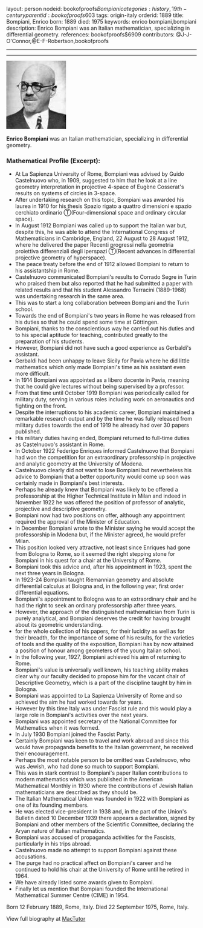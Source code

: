 layout: person
nodeid: bookofproofs$Bompiani
categories: history,19th-century
parentid: bookofproofs$603
tags: origin-italy
orderid: 1889
title: Bompiani, Enrico
born: 1889
died: 1975
keywords: enrico bompiani,bompiani
description: Enrico Bompiani was an Italian mathematician, specializing in differential geometry.
references: bookofproofs$6909
contributors: @J-J-O'Connor,@E-F-Robertson,bookofproofs

---



---

![Bompiani.jpg](https://github.com/bookofproofs/bookofproofs.github.io/blob/main/_sources/_assets/images/portraits/Bompiani.jpg?raw=true)

**Enrico Bompiani** was an Italian mathematician, specializing in differential geometry.

### Mathematical Profile (Excerpt):
* At La Sapienza University of Rome, Bompiani was advised by Guido Castelnuovo who, in 1909, suggested to him that he look at a line geometry interpretation in projective 4-space of Eugène Cosserat's results on systems of circles in 3-space.
* After undertaking research on this topic, Bompiani was awarded his laurea in 1910 for his thesis Spazio rigato a quattro dimensioni e spazio cerchiato ordinario Ⓣ(Four-dimensional space and ordinary circular space).
* In August 1912 Bompiani was called up to support the Italian war but, despite this, he was able to attend the International Congress of Mathematicians in Cambridge, England, 22 August to 28 August 1912, where he delivered the paper Recenti progressi nella geometria proiettiva differenziali degli iperspazi Ⓣ(Recent advances in differential projective geometry of hyperspace).
* The peace treaty before the end of 1912 allowed Bompiani to return to his assistantship in Rome.
* Castelnuovo communicated Bompiani's results to Corrado Segre in Turin who praised them but also reported that he had submitted a paper with related results and that his student Alessandro Terracini (1889-1968) was undertaking research in the same area.
* This was to start a long collaboration between Bompiani and the Turin school.
* Towards the end of Bompiani's two years in Rome he was released from his duties so that he could spend some time at Göttingen.
* Bompiani, thanks to the conscientious way he carried out his duties and to his special aptitude for teaching, contributed greatly to the preparation of his students.
* However, Bompiani did not have such a good experience as Gerbaldi's assistant.
* Gerbaldi had been unhappy to leave Sicily for Pavia where he did little mathematics which only made Bompiani's time as his assistant even more difficult.
* In 1914 Bompiani was appointed as a libero docente in Pavia, meaning that he could give lectures without being supervised by a professor.
* From that time until October 1919 Bompiani was periodically called for military duty, serving in various roles including work on aeronautics and fighting on the front.
* Despite the interruptions to his academic career, Bompiani maintained a remarkable research output and by the time he was fully released from military duties towards the end of 1919 he already had over 30 papers published.
* His military duties having ended, Bompiani returned to full-time duties as Castelnuovo's assistant in Rome.
* In October 1922 Federigo Enriques informed Castelnuovo that Bompiani had won the competition for an extraordinary professorship in projective and analytic geometry at the University of Modena.
* Castelnuovo clearly did not want to lose Bompiani but nevertheless his advice to Bompiani that a better opportunity would come up soon was certainly made in Bompiani's best interests.
* Perhaps he already knew that Bompiani was likely to be offered a professorship at the Higher Technical Institute in Milan and indeed in November 1922 he was offered the position of professor of analytic, projective and descriptive geometry.
* Bompiani now had two positions on offer, although any appointment required the approval of the Minister of Education.
* In December Bompiani wrote to the Minister saying he would accept the professorship in Modena but, if the Minister agreed, he would prefer Milan.
* This position looked very attractive, not least since Enriques had gone from Bologna to Rome, so it seemed the right stepping stone for Bompiani in his quest for a chair at the University of Rome.
* Bompiani took this advice and, after his appointment in 1923, spent the next three years in Bologna.
* In 1923-24 Bompiani taught Riemannian geometry and absolute differential calculus at Bologna and, in the following year, first order differential equations.
* Bompiani's appointment to Bologna was to an extraordinary chair and he had the right to seek an ordinary professorship after three years.
* However, the approach of the distinguished mathematician from Turin is purely analytical, and Bompiani deserves the credit for having brought about its geometric understanding.
* for the whole collection of his papers, for their lucidity as well as for their breadth, for the importance of some of his results, for the varieties of tools and the quality of the exposition, Bompiani has by now attained a position of honour among geometers of the young Italian school.
* In the following year, 1927, Bompiani achieved his aim of returning to Rome.
* Bompiani's value is universally well known, his teaching ability makes clear why our faculty decided to propose him for the vacant chair of Descriptive Geometry, which is a part of the discipline taught by him in Bologna.
* Bompiani was appointed to La Sapienza University of Rome and so achieved the aim he had worked towards for years.
* However by this time Italy was under Fascist rule and this would play a large role in Bompiani's activities over the next years.
* Bompiani was appointed secretary of the National Committee for Mathematics when it was formed.
* In July 1930 Bompiani joined the Fascist Party.
* Certainly Bompiani was keen to travel and work abroad and since this would have propaganda benefits to the Italian government, he received their encouragement.
* Perhaps the most notable person to be omitted was Castelnuovo, who was Jewish, who had done so much to support Bompiani.
* This was in stark contrast to Bompiani's paper Italian contributions to modern mathematics which was published in the American Mathematical Monthly in 1930 where the contributions of Jewish Italian mathematicians are described as they should be.
* The Italian Mathematical Union was founded in 1922 with Bompiani as one of its founding members.
* He was elected vice-president in 1938 and, in the part of the Union's Bulletin dated 10 December 1939 there appears a declaration, signed by Bompiani and other members of the Scientific Committee, declaring the Aryan nature of Italian mathematics.
* Bompiani was accused of propaganda activities for the Fascists, particularly in his trips abroad.
* Castelnuovo made no attempt to support Bompiani against these accusations.
* The purge had no practical affect on Bompiani's career and he continued to hold his chair at the University of Rome until he retired in 1964.
* We have already listed some awards given to Bompiani.
* Finally let us mention that Bompiani founded the International Mathematical Summer Centre (CIME) in 1954.

Born 12 February 1889, Rome, Italy. Died 22 September 1975, Rome, Italy.

View full biography at [MacTutor](https://mathshistory.st-andrews.ac.uk/Biographies/Bompiani/)
